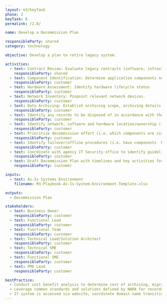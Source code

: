 ```yaml
---
layout: m3/keyTask
phase: 2
keyTask: 8
permalink: /2.8/

name: Develop a Decommission Plan

responsibleParty: shared
category: technology

objective: Develop a plan to retire legacy system.

activities:
  - text: Contract Review: Evaluate legacy contracts (software, infrastructure, and O&M) for expirations and renewal options.
    responsibleParty: shared
  - text: Component Identification: Determine application components needing decommissioning (test/production, userIDs, business app)
    responsibleParty: customer
  - text: Hardware Assessment: Identify hardware lifecycle status
    responsibleParty: customer
  - text: Network Inventory: Pinpoint relevant network devices.
    responsibleParty: customer
  - text: Data Archiving: Establish archiving scope, archiving details (data / schedule), & timelines. Engage <a href="https://www.archives.gov/records-mgmt/agency">Privacy Officer</a>
    responsibleParty: customer
  - text: Identify any records to be disposed of in accordance with the records retention schedule
    responsibleParty: customer
  - text: Identify network, software and hardware location/ownership (i.e. activities include but are not limited to population of assets, management of data stores and development and validation of assets)
    responsibleParty: customer
  - text: Prioritize decommission effort (i.e. which components are simple versus complex to offline)
    responsibleParty: customer
  - text: Identify failover/offline procedures (i.e. have components  backup/archive current state been verified)
    responsibleParty: customer
  - text: Coordinate with agency IT Security office to identify guidelines for managing/cleansing the data
    responsibleParty: customer
  - text: Draft Decommission Plan with timelines and key activities for retiring legacy system (based on activities noted above)
    responsibleParty: customer

inputs:
  - text: As-Is Systems Environment
    filename: M3-Playbook-As-Is-System-Environment-Template.xlsx

outputs:
  - Decommission Plan

stakeholders:
  - text: Business Owner
    responsibleParty: customer
  - text: Functional Lead
    responsibleParty: customer
  - text: Functional Team
    responsibleParty: customer
  - text: Technical Lead/Solution Architect
    responsibleParty: customer
  - text: Technical SME
    responsibleParty: customer
  - text: Functional SME
    responsibleParty: customer
  - text: PMO Lead
    responsibleParty: customer

bestPractice:
  - Conduct cost benefit analysis to determine cost of archiving, migrating legacy data, or maintaining legacy systems in place 
  - Leverage common standards and solutions defined by NARA for records management found at <a href="https://ussm.gsa.gov/fibf-ERM/">https://ussm.gsa.gov/fibf-ERM/ </a>
  - If system is accessed via website, coordinate domain name transition through Domain Name System (DNS) and with IT security POC
---
```

